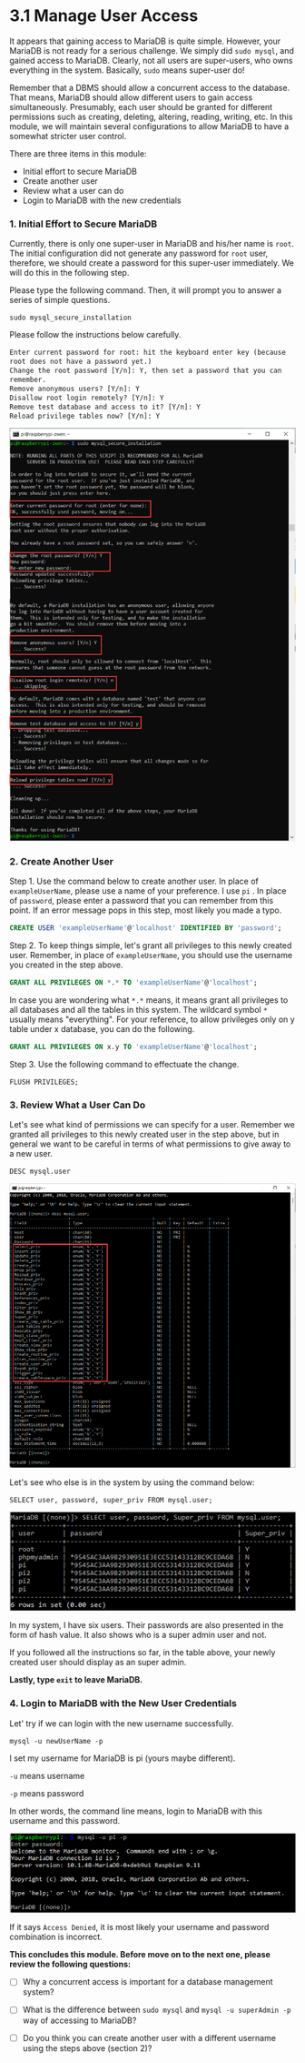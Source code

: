 # 3.1 Manage User Access

It appears that gaining access to MariaDB is quite simple. However, your MariaDB is not ready for a serious challenge. We simply did `sudo mysql`, and gained access to MariaDB. Clearly, not all users are super-users, who owns everything in the system. Basically, `sudo` means super-user do!

Remember that a DBMS should allow a concurrent access to the database. That means, MariaDB should allow different users to gain access simultaneously. Presumably, each user should be granted for different permissions such as creating, deleting, altering, reading, writing, etc. In this module, we will maintain several configurations to allow MariaDB to have a somewhat stricter user control. 

There are three items in this module: 

* Initial effort to secure MariaDB
* Create another user
* Review what a user can do
* Login to MariaDB with the new credentials

### 1. Initial Effort to Secure MariaDB

Currently, there is only one super-user in MariaDB and his/her name is `root`. The initial configuration did not generate any password for `root` user, therefore, we should create a password for this super-user immediately. We will do this in the following step. 

Please type the following command. Then, it will prompt you to answer a series of simple questions. 

```shell
sudo mysql_secure_installation
```

Please follow the instructions below carefully. 

```
Enter current password for root: hit the keyboard enter key (because root does not have a password yet.)
Change the root password [Y/n]: Y, then set a password that you can remember.
Remove anonymous users? [Y/n]: Y
Disallow root login remotely? [Y/n]: Y
Remove test database and access to it? [Y/n]: Y
Reload privilege tables now? [Y/n]: Y
```



![img](images/SNAGHTML4b99a53.PNG)



### 2. Create Another User

Step 1. Use the command below to create another user. In place of `exampleUserName`, please use a name of your preference. I use `pi` . In place of `password`, please enter a password that you can remember from this point. If an error message pops in this step, most likely you made a typo. 

```sql
CREATE USER 'exampleUserName'@'localhost' IDENTIFIED BY 'password';
```

Step 2. To keep things simple, let's grant all privileges to this newly created user. Remember, in place of `exampleUserName`, you should use the username you created in the step above. 

```sql
GRANT ALL PRIVILEGES ON *.* TO 'exampleUserName'@'localhost';
```

In case you are wondering what `*.*` means, it means grant all privileges to all databases and all the tables in this system. The wildcard symbol `*` usually means "everything". For your reference, to allow privileges only on y table under x database, you can do the following. 

```sql
GRANT ALL PRIVILEGES ON x.y TO 'exampleUserName'@'localhost';
```

Step 3. Use the following command to effectuate the change. 

```mariadb
FLUSH PRIVILEGES; 
```



### 3. Review What a User Can Do

Let's see what kind of permissions we can specify for a user. Remember we granted all privileges to this newly created user in the step above, but in general we want to be careful in terms of what permissions to give away to a new user. 

```mariadb
DESC mysql.user
```

![image-20210921234450904](images/image-20210921234450904.png)

Let's see who else is in the system by using the command below: 

```mariadb
SELECT user, password, super_priv FROM mysql.user;
```

![image-20210921234840987](images/image-20210921234840987.png)

In my system, I have six users. Their passwords are also presented in the form of hash value. It also shows who is a super admin user and not. 

If you followed all the instructions so far, in the table above, your newly created user should display as an super admin. 

**Lastly, type `exit` to leave MariaDB.** 

### 4. Login to MariaDB with the New User Credentials

Let' try if we can login with the new username successfully. 

```shell
mysql -u newUserName -p
```

I set my username for MariaDB is pi (yours maybe different). 

`-u` means username

`-p` means password

In other words, the command line means, login to MariaDB with this username and this password. 

![image-20210921235323111](images/image-20210921235323111.png)



If it says `Access Denied`, it is most likely your username and password combination is incorrect. 



**This concludes this module. Before move on to the next one, please review the following questions:** 

- [ ] Why a concurrent access is important for a database management system? 
- [ ] What is the difference between `sudo mysql` and `mysql -u superAdmin -p` way of accessing to MariaDB? 
- [ ] Do you think you can create another user with a different username using the steps above (section 2)?


